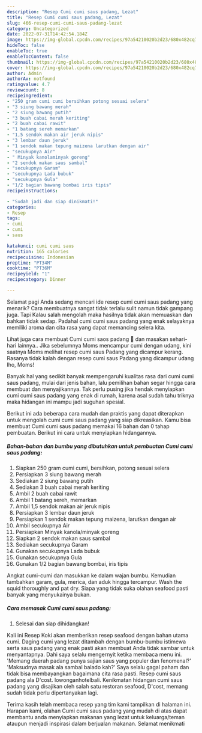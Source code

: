 ```yaml
---
description: "Resep Cumi cumi saus padang, Lezat"
title: "Resep Cumi cumi saus padang, Lezat"
slug: 466-resep-cumi-cumi-saus-padang-lezat
category: Uncategorized
date: 2022-07-31T14:42:54.184Z
image: https://img-global.cpcdn.com/recipes/97a54210020b2d23/680x482cq70/cumi-cumi-saus-padang-foto-resep-utama.jpg
hideToc: false
enableToc: true
enableTocContent: false
thumbnail: https://img-global.cpcdn.com/recipes/97a54210020b2d23/680x482cq70/cumi-cumi-saus-padang-foto-resep-utama.jpg
cover: https://img-global.cpcdn.com/recipes/97a54210020b2d23/680x482cq70/cumi-cumi-saus-padang-foto-resep-utama.jpg
author: Admin
authorAv: notfound
ratingvalue: 4.7
reviewcount: 8
recipeingredient:
- "250 gram cumi cumi bersihkan potong sesuai selera"
- "3 siung bawang merah"
- "2 siung bawang putih"
- "3 buah cabai merah keriting"
- "2 buah cabai rawit"
- "1 batang sereh memarkan"
- "1,5 sendok makan air jeruk nipis"
- "3 lembar daun jeruk"
- "1 sendok makan tepung maizena larutkan dengan air"
- "secukupnya Air"
- " Minyak kanolaminyak goreng"
- "2 sendok makan saus sambal"
- "secukupnya Garam"
- "secukupnya Lada bubuk"
- "secukupnya Gula"
- "1/2 bagian bawang bombai iris tipis"
recipeinstructions:

- "Sudah jadi dan siap dinikmati!"
categories:
- Resep
tags:
- cumi
- cumi
- saus

katakunci: cumi cumi saus 
nutrition: 165 calories
recipecuisine: Indonesian
preptime: "PT34M"
cooktime: "PT36M"
recipeyield: "1"
recipecategory: Dinner

---
```



Selamat pagi Anda sedang mencari ide resep cumi cumi saus padang yang menarik? Cara membuatnya sangat tidak terlalu sulit namun tidak gampang juga. Tapi Kalau salah mengolah maka hasilnya tidak akan memuaskan dan bahkan tidak sedap. Padahal cumi cumi saus padang yang enak selayaknya memiliki aroma dan cita rasa yang dapat memancing selera kita.


Lihat juga cara membuat Cumi cumi saos padang 🦑 dan masakan sehari-hari lainnya.. Jika sebelumnya Moms mencampur cumi dengan udang, kini saatnya Moms melihat resep cumi saus Padang yang dicampur kerang. Rasanya tidak kalah dengan resep cumi saus Padang yang dicampur udang lho, Moms!

Banyak hal yang sedikit banyak mempengaruhi kualitas rasa dari cumi cumi saus padang, mulai dari jenis bahan, lalu pemilihan bahan segar hingga cara membuat dan menyajikannya. Tak perlu pusing jika hendak menyiapkan cumi cumi saus padang yang enak di rumah, karena asal sudah tahu triknya maka hidangan ini mampu jadi suguhan spesial.


Berikut ini ada beberapa cara mudah dan praktis yang dapat diterapkan untuk mengolah cumi cumi saus padang yang siap dikreasikan. Kamu bisa membuat Cumi cumi saus padang memakai 16 bahan dan 0 tahap pembuatan. Berikut ini cara untuk menyiapkan hidangannya.

<!--inarticleads1-->

##### Bahan-bahan dan bumbu yang dibutuhkan untuk pembuatan Cumi cumi saus padang:

1. Siapkan 250 gram cumi cumi, bersihkan, potong sesuai selera
1. Persiapkan 3 siung bawang merah
1. Sediakan 2 siung bawang putih
1. Sediakan 3 buah cabai merah keriting
1. Ambil 2 buah cabai rawit
1. Ambil 1 batang sereh, memarkan
1. Ambil 1,5 sendok makan air jeruk nipis
1. Persiapkan 3 lembar daun jeruk
1. Persiapkan 1 sendok makan tepung maizena, larutkan dengan air
1. Ambil secukupnya Air
1. Persiapkan  Minyak kanola/minyak goreng
1. Siapkan 2 sendok makan saus sambal
1. Sediakan secukupnya Garam
1. Gunakan secukupnya Lada bubuk
1. Gunakan secukupnya Gula
1. Gunakan 1/2 bagian bawang bombai, iris tipis


Angkat cumi-cumi dan masukkan ke dalam wajan bumbu. Kemudian tambahkan garam, gula, merica, dan aduk hingga tercampur. Wash the squid thoroughly and pat dry. Siapa yang tidak suka olahan seafood pasti banyak yang menyukainya bukan. 

<!--inarticleads2-->

##### Cara memasak Cumi cumi saus padang:


1. Selesai dan siap dihidangkan!

Kali ini Resep Koki akan memberikan resep seafood dengan bahan utama cumi. Daging cumi yang lezat ditambah dengan bumbu-bumbu istimewa serta saus padang yang enak pasti akan membuat Anda tidak sambar untuk menyantapnya. Dahi saya selalu mengernyit ketika membaca menu ini. &#39;Memang daerah padang punya sajian saus yang populer dan fenomenal?&#39; &#39;Maksudnya masak ala sambal balado kah?&#39; Saya selalu gagal paham dan tidak bisa membayangkan bagaimana cita rasa pasti. Resep cumi saus padang ala D&#39;cost. lowonganhotelbali. Kenikmatan hidangan cumi saus padang yang disajikan oleh salah satu restoran seafood, D&#39;cost, memang sudah tidak perlu dipertanyakan lagi. 

Terima kasih telah membaca resep yang tim kami tampilkan di halaman ini. Harapan kami, olahan Cumi cumi saus padang yang mudah di atas dapat membantu anda menyiapkan makanan yang lezat untuk keluarga/teman ataupun menjadi inspirasi dalam berjualan makanan. Selamat menikmati
